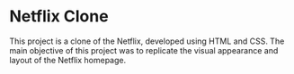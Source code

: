 # Netflix Clone
 This project is a clone of the Netflix, developed using HTML and CSS. The main objective of this project was to replicate the visual appearance and layout of the Netflix homepage.
